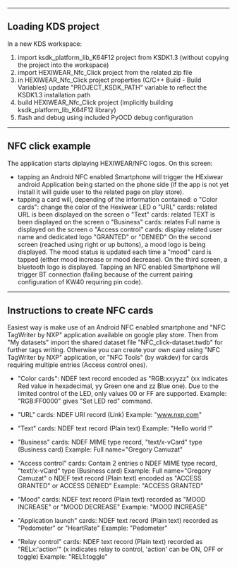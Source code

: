 -------------------
Loading KDS project
-------------------
In a new KDS workspace:
1. import ksdk_platform_lib_K64F12 project from KSDK1.3 (without copying the project into the workspace)
2. import HEXIWEAR_Nfc_Click project from the related zip file
3. in HEXIWEAR_Nfc_Click project properties (C/C++ Build - Build Variables) update "PROJECT_KSDK_PATH" variable to reflect the KSDK1.3 installation path
4. build HEXIWEAR_Nfc_Click project (implicitly building ksdk_platform_lib_K64F12 library)
5. flash and debug using included PyOCD debug configuration

-----------------
NFC click example
-----------------
The application starts diplaying HEXIWEAR/NFC logos.
On this screen:
- tapping an Android NFC enabled Smartphone will trigger the HExiwear android Application being started on the phone side (if the app is not yet install it will guide user to the related page on play store).
- tapping a card will, depending of the information contained:
    o "Color cards": change the color of the Hexiwear LED
    o "URL" cards: related URL is been displayed on the screen
    o "Text" cards: related TEXT is been displayed on the screen
    o "Business" cards: relates Full name is displayed on the screen
    o "Access control" cards: display related user name and dedicated logo "GRANTED" or "DENIED"
On the second screen (reached using right or up buttons), a mood logo is being displayed. The mood status is updated each time a "mood" card is tapped (either mood increase or mood decrease).
On the third screen, a bluetooth logo is displayed. Tapping an NFC enabled Smartphone will trigger BT connection (failing because of the current pairing configuration of KW40 requiring pin code).

--------------------------------
Instructions to create NFC cards 
--------------------------------
Easiest way is make use of an Android NFC enabled smartphone and "NFC TagWriter by NXP" application available on google play store.
Then from "My datasets" import the shared dataset file "NFC_click-dataset.twdb" for further tags writing.
Otherwise you can create your own card using "NFC TagWriter by NXP" application, or "NFC Tools" (by wakdev) for cards requiring multiple entries (Access control ones).

- "Color cards": 
    NDEF text record encoded as "RGB:xxyyzz" (xx indicates Red value in hexadecimal, yy Green one and zz Blue one).
    Due to the limited control of the LED, only values 00 or FF are supported.
    Example: "RGB:FF0000" gives "Set LED red" command.

- "URL" cards: 
    NDEF URI record (Link)
    Example: "www.nxp.com"
    
- "Text" cards:
    NDEF text record (Plain text)
    Example: "Hello world !"
    
- "Business" cards: 
    NDEF MIME type record, "text/x-vCard" type (Business card)
    Example: Full name="Gregory Camuzat"

- "Access control" cards: Contain 2 entries
    o NDEF MIME type record, "text/x-vCard" type (Business card)
      Example: Full name="Gregory Camuzat"
    o NDEF text record (Plain text) encoded as "ACCESS GRANTED" or ACCESS DENIED"
      Example: "ACCESS GRANTED"

- "Mood" cards:
    NDEF text record (Plain text) recorded as "MOOD INCREASE" or "MOOD DECREASE"
    Example: "MOOD INCREASE"

- "Application launch" cards:
    NDEF text record (Plain text) recorded as "Pedometer" or "HeartRate"
    Example: "Pedometer"

- "Relay control" cards:
    NDEF text record (Plain text) recorded as "RELx:'action'" (x indicates relay to control, 'action' can be ON, OFF or toggle)
    Example: "REL1:toggle"

